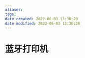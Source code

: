 ```yaml
---
aliases:
tags:
date created: 2022-06-03 13:36:20
date modified: 2022-06-03 13:36:20
---
```


# 蓝牙打印机

<!-- TODO 蓝牙打印机 -->

